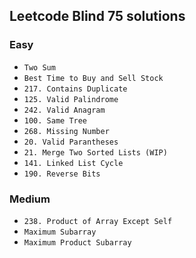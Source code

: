 ## Leetcode Blind 75 solutions

### Easy
* `Two Sum`
* `Best Time to Buy and Sell Stock`
* `217. Contains Duplicate `
* `125. Valid Palindrome`
* `242. Valid Anagram`
* `100. Same Tree`
* `268. Missing Number`
* `20. Valid Parantheses`
* `21. Merge Two Sorted Lists (WIP)`
* `141. Linked List Cycle`
* `190. Reverse Bits`

### Medium
* `238. Product of Array Except Self`
* `Maximum Subarray`
* `Maximum Product Subarray`
